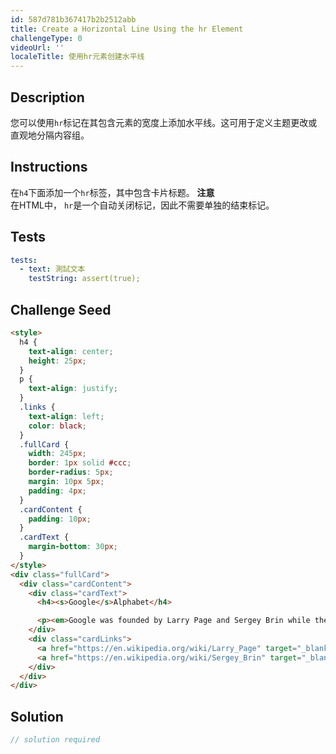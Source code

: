 ```yaml
---
id: 587d781b367417b2b2512abb
title: Create a Horizontal Line Using the hr Element
challengeType: 0
videoUrl: ''
localeTitle: 使用hr元素创建水平线
---
```


## Description
<section id="description">您可以使用<code>hr</code>标记在其包含元素的宽度上添加水平线。这可用于定义主题更改或直观地分隔内容组。 </section>

## Instructions
<section id="instructions">在<code>h4</code>下面添加一个<code>hr</code>标签，其中包含卡片标题。 <strong>注意</strong> <br>在HTML中， <code>hr</code>是一个自动关闭标记，因此不需要单独的结束标记。 </section>

## Tests
<section id='tests'>

```yml
tests:
  - text: 測試文本
    testString: assert(true);

```

</section>

## Challenge Seed
<section id='challengeSeed'>

<div id='html-seed'>

```html
<style>
  h4 {
    text-align: center;
    height: 25px;
  }
  p {
    text-align: justify;
  }
  .links {
    text-align: left;
    color: black;
  }
  .fullCard {
    width: 245px;
    border: 1px solid #ccc;
    border-radius: 5px;
    margin: 10px 5px;
    padding: 4px;
  }
  .cardContent {
    padding: 10px;
  }
  .cardText {
    margin-bottom: 30px;
  }
</style>
<div class="fullCard">
  <div class="cardContent">
    <div class="cardText">
      <h4><s>Google</s>Alphabet</h4>

      <p><em>Google was founded by Larry Page and Sergey Brin while they were <u>Ph.D. students</u> at <strong>Stanford University</strong>.</em></p>
    </div>
    <div class="cardLinks">
      <a href="https://en.wikipedia.org/wiki/Larry_Page" target="_blank" class="links">Larry Page</a><br><br>
      <a href="https://en.wikipedia.org/wiki/Sergey_Brin" target="_blank" class="links">Sergey Brin</a>
    </div>
  </div>
</div>

```

</div>



</section>

## Solution
<section id='solution'>

```js
// solution required
```
</section>

